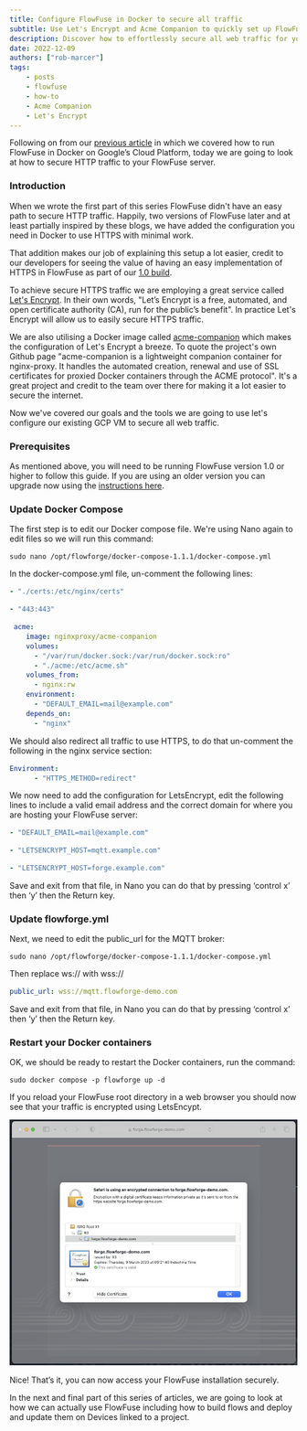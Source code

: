 ```yaml
---
title: Configure FlowFuse in Docker to secure all traffic
subtitle: Use Let's Encrypt and Acme Companion to quickly set up FlowFuse to encrypt all traffic
description: Discover how to effortlessly secure all web traffic for your FlowFuse server using Let's Encrypt and Acme Companion with Docker. Encrypt HTTP traffic for secure communication.
date: 2022-12-09
authors: ["rob-marcer"]
tags:
    - posts
    - flowfuse
    - how-to
    - Acme Companion
    - Let's Encrypt
---
```


Following on from our [previous article](/blog/2022/10/ff-docker-gcp/) in which we covered how to run FlowFuse in Docker on Google’s Cloud Platform, today we are going to look at how to secure HTTP traffic to your FlowFuse server.

<!--more-->

### Introduction

When we wrote the first part of this series FlowFuse didn't have an easy path to secure HTTP traffic. Happily, two versions of FlowFuse later and at least partially inspired by these blogs, we have added the configuration you need in Docker to use HTTPS with minimal work.

That addition makes our job of explaining this setup a lot easier, credit to our developers for seeing the value of having an easy implementation of HTTPS in FlowFuse as part of our [1.0 build](/blog/2022/10/flowforge-1-released/).

To achieve secure HTTPS traffic we are employing a great service called [Let's Encrypt](https://letsencrypt.org/). In their own words, "Let’s Encrypt is a free, automated, and open certificate authority (CA), run for the public’s benefit". In practice Let's Encrypt will allow us to easily secure HTTPS traffic.

We are also utilising a Docker image called [acme-companion](https://github.com/nginx-proxy/acme-companion) which makes the configuration of Let's Encrypt a breeze. To quote the project's own Github page "acme-companion is a lightweight companion container for nginx-proxy. It handles the automated creation, renewal and use of SSL certificates for proxied Docker containers through the ACME protocol". It's a great project and credit to the team over there for making it a lot easier to secure the internet.

Now we've covered our goals and the tools we are going to use let's configure our existing GCP VM to secure all web traffic.

### Prerequisites 

As mentioned above, you will need to be running FlowFuse version 1.0 or higher to follow this guide. If you are using an older version you can upgrade now using the [instructions here](/docs/upgrade/).

### Update Docker Compose

The first step is to edit our Docker compose file. We're using Nano again to edit files so we will run this command:

```
sudo nano /opt/flowforge/docker-compose-1.1.1/docker-compose.yml
```

In the docker-compose.yml file, un-comment the following lines:

```yaml
- "./certs:/etc/nginx/certs"
```
```yaml
- "443:443"
```
```yaml
 acme:
    image: nginxproxy/acme-companion
    volumes:
      - "/var/run/docker.sock:/var/run/docker.sock:ro"
      - "./acme:/etc/acme.sh"
    volumes_from:
      - nginx:rw
    environment:
      - "DEFAULT_EMAIL=mail@example.com"
    depends_on:
      - "nginx"
```


We should also redirect all traffic to use HTTPS, to do that un-comment the following in the nginx service section:


```yaml
Environment:
      - "HTTPS_METHOD=redirect"
```

We now need to add the configuration for LetsEncrypt, edit the following lines to include a valid email address and the correct domain for where you are hosting your FlowFuse server:

```yaml
- "DEFAULT_EMAIL=mail@example.com"
```
```yaml
- "LETSENCRYPT_HOST=mqtt.example.com"
```
```yaml
- "LETSENCRYPT_HOST=forge.example.com"
```

Save and exit from that file, in Nano you can do that by pressing ‘control x’ then ‘y’ then the Return key.

### Update flowforge.yml

Next, we need to edit the public_url for the MQTT broker:
```
sudo nano /opt/flowforge/docker-compose-1.1.1/docker-compose.yml
```
Then replace ws:// with wss://
```yaml
public_url: wss://mqtt.flowforge-demo.com
```
Save and exit from that file, in Nano you can do that by pressing ‘control x’ then ‘y’ then the Return key.

### Restart your Docker containers

OK, we should be ready to restart the Docker containers, run the command:

```
sudo docker compose -p flowforge up -d
```

If you reload your FlowFuse root directory in a web browser you should now see that your traffic is encrypted using LetsEncypt.

![A screenshot from Safari web browser showing that the traffic to FlowFuse is encrypted](./images/https-working.png)

Nice! That’s it, you can now access your FlowFuse installation securely. 

In the next and final part of this series of articles, we are going to look at how we can actually use FlowFuse including how to build flows and deploy and update them on Devices linked to a project.
